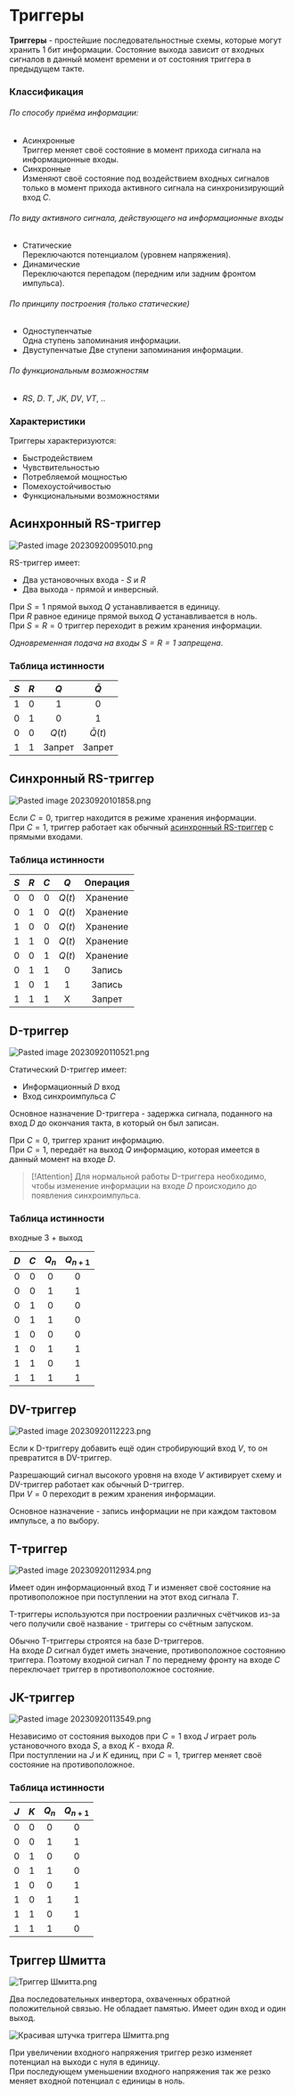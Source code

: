 # Триггеры

**Триггеры** - простейшие последовательностные схемы, которые могут хранить 1 бит информации. Состояние выхода зависит от входных сигналов в данный момент времени и от состояния триггера в предыдущем такте.

### Классификация

###### По способу приёма информации:
- Асинхронные  
	Триггер меняет своё состояние в момент прихода сигнала на информационные входы.
- Синхронные  
	Изменяют своё состояние под воздействием входных сигналов только в момент прихода активного сигнала на синхронизирующий вход $C$.

###### По виду активного сигнала, действующего на информационные входы
- Статические  
	Переключаются потенциалом (уровнем напряжения).
- Динамические  
	Переключаются перепадом (передним или задним фронтом импульса).

###### По принципу построения (только статические)
- Одноступенчатые  
	Одна ступень запоминания информации.
- Двуступенчатые
	Две ступени запоминания информации.

###### По функциональным возможностям
- $RS$, $D$. $T$, $JK$, $DV$, $VT$, ..

### Характеристики

Триггеры характеризуются:
- Быстродействием
- Чувствительностью
- Потребляемой мощностью
- Помехоустойчивостью
- Функциональными возможностями

## Асинхронный RS-триггер

![Pasted image 20230920095010.png](../Pasted%20image%2020230920095010.png#)

RS-триггер имеет:
- Два установочных входа - $S$ и $R$
- Два выхода - прямой и инверсный.

При $S = 1$ прямой выход $Q$ устанавливается в единицу.  
При $R$ равное единице прямой выход $Q$ устанавливается в ноль.  
При $S = R = 0$ триггер переходит в режим хранения информации.

*Одновременная подача на входы $S = R = 1$ запрещена*.
### Таблица истинности

| $S$ | $R$ | $Q$ | $\bar{Q}$ |
| :-: | :-: | :-: | :-: |
| 1 | 0 | 1 | 0 |
| 0 | 1 | 0 | 1 |
| 0 | 0 | $Q(t)$ | $\bar{Q}(t)$ |
| 1 | 1 | Запрет | Запрет |

## Синхронный RS-триггер

![Pasted image 20230920101858.png](../Pasted%20image%2020230920101858.png#)

Если $C = 0$, триггер находится в режиме хранения информации.  
При $C = 1$, триггер работает как обычный [асинхронный RS-триггер](04%20-%20%D0%A2%D1%80%D0%B8%D0%B3%D0%B3%D0%B5%D1%80%D1%8B.md#asinhronnyj-rs-trigger) с прямыми входами.
### Таблица истинности

| $S$ | $R$ | $C$ | $Q$ | Операция |
| :-: | :-: | :-: | :-: | :-: |
| 0 | 0 | 0 | $Q(t)$ | Хранение |
| 0 | 1 | 0 | $Q(t)$ | Хранение |
| 1 | 0 | 0 | $Q(t)$ | Хранение |
| 1 | 1 | 0 | $Q(t)$ | Хранение |
| 0 | 0 | 1 | $Q(t)$ | Хранение |
| 0 | 1 | 1 | 0 | Запись |
| 1 | 0 | 1 | 1 | Запись |
| 1 | 1 | 1 | X | Запрет |

## D-триггер

![Pasted image 20230920110521.png](../Pasted%20image%2020230920110521.png#)

Статический D-триггер имеет:
- Информационный $D$ вход
- Вход синхроимпульса $C$

Основное назначение D-триггера - задержка сигнала, поданного на вход $D$ до окончания такта, в который он был записан.

При $C = 0$, триггер хранит информацию.  
При $C = 1$, передаёт на выход $Q$ информацию, которая имеется в данный момент на входе $D$.

> [!Attention]
> Для нормальной работы D-триггера необходимо, чтобы изменение информации на входе $D$ происходило до появления синхроимпульса.  

### Таблица истинности
входные 3 + выход

| $D$ | $C$ | $Q_n$ | $Q_{n+1}$ |
| :-: | :-: | :-: | :-: |
| 0 | 0 | 0 | 0 |
| 0 | 0 | 1 | 1 |
| 0 | 1 | 0 | 0 |
| 0 | 1 | 1 | 0 |
| 1 | 0 | 0 | 0 |
| 1 | 0 | 1 | 1 |
| 1 | 1 | 0 | 1 |
| 1 | 1 | 1 | 1 |

## DV-триггер

![Pasted image 20230920112223.png](../Pasted%20image%2020230920112223.png#)

Если к D-триггеру добавить ещё один стробирующий вход $V$, то он превратится в DV-триггер.

Разрешающий сигнал высокого уровня на входе $V$ активирует схему и DV-триггер работает как обычный D-триггер.  
При $V = 0$ переходит в режим хранения информации.

Основное назначение - запись информации не при каждом тактовом импульсе, а по выбору.

## T-триггер

![Pasted image 20230920112934.png](../Pasted%20image%2020230920112934.png#)

Имеет один информационный вход $T$ и изменяет своё состояние на противоположное при поступлении на этот вход сигнала $T$.

T-триггеры используются при построении различных счётчиков из-за чего получили своё название - триггеры со счётным запуском.

Обычно T-триггеры строятся на базе D-триггеров.  
На входе $D$ сигнал будет иметь значение, противоположное состоянию триггера. Поэтому входной сигнал $T$ по переднему фронту на входе $C$ переключает триггер в противоположное состояние.

## JK-триггер

![Pasted image 20230920113549.png](../Pasted%20image%2020230920113549.png#)

Независимо от состояния выходов при $C = 1$ вход $J$ играет роль установочного входа $S$, а вход $K$ - входа $R$.  
При поступлении на $J$ и $K$ единиц, при $C = 1$, триггер меняет своё состояние на противоположное.

### Таблица истинности

| $J$ | $K$ | $Q_n$ | $Q_{n+1}$ |
| :-: | :-: | :-: | :-: |
| 0 | 0 | 0 | 0 |
| 0 | 0 | 1 | 1 |
| 0 | 1 | 0 | 0 |
| 0 | 1 | 1 | 0 |
| 1 | 0 | 0 | 1 |
| 1 | 0 | 1 | 1 |
| 1 | 1 | 0 | 1 |
| 1 | 1 | 1 | 0 |

## Триггер Шмитта

![Триггер Шмитта.png](../%D0%A2%D1%80%D0%B8%D0%B3%D0%B3%D0%B5%D1%80%20%D0%A8%D0%BC%D0%B8%D1%82%D1%82%D0%B0.png#)

Два последовательных инвертора, охваченных обратной положительной связью.  Не обладает памятью. Имеет один вход и один выход.

![Красивая штучка триггера Шмитта.png](../%D0%9A%D1%80%D0%B0%D1%81%D0%B8%D0%B2%D0%B0%D1%8F%20%D1%88%D1%82%D1%83%D1%87%D0%BA%D0%B0%20%D1%82%D1%80%D0%B8%D0%B3%D0%B3%D0%B5%D1%80%D0%B0%20%D0%A8%D0%BC%D0%B8%D1%82%D1%82%D0%B0.png#)

При увеличении входного напряжения триггер резко изменяет потенциал на выходи с нуля в единицу.  
При последующем уменьшении входного напряжения так же резко меняет входной потенциал с единицы в ноль.
